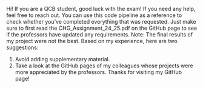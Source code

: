 Hi! If you are a QCB student, good luck with the exam! If you need any help, feel free to reach out. You can use this code pipeline as a reference to check whether you’ve completed everything that was requested. Just make sure to first read the CHG_Assignment_24_25.pdf on the GitHub page to see if the professors have updated any requirements.
Note: The final results of my project were not the best. Based on my experience, here are two suggestions:
1.	Avoid adding supplementary material.
2.	Take a look at the GitHub pages of my colleagues whose projects were more appreciated by the professors.
Thanks for visiting my GitHub page!

